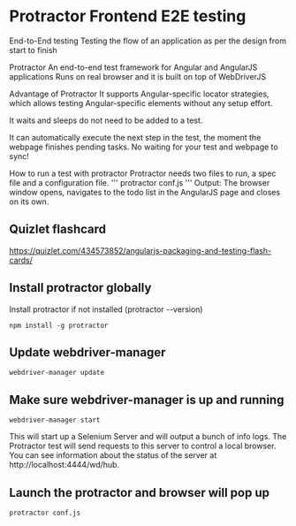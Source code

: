 # Protractor Frontend E2E testing

End-to-End testing
Testing the flow of an application as per the design from start to finish

Protractor
An end-to-end test framework for Angular and AngularJS applications
Runs on real browser and it is built on top of WebDriverJS

Advantage of Protractor
It supports Angular-specific locator strategies, which allows testing Angular-specific elements without any setup effort.

It waits and sleeps do not need to be added to a test.

It can automatically execute the next step in the test, the moment the webpage finishes pending tasks. No waiting for your test and webpage to sync!

How to run a test with protractor
Protractor needs two files to run, a spec file and a configuration file.
'''
protractor conf.js
'''
Output: The browser window opens, navigates to the todo list in the AngularJS page and closes on its own.

## Quizlet flashcard
https://quizlet.com/434573852/angularjs-packaging-and-testing-flash-cards/

## Install protractor globally
Install protractor if not installed (protractor --version)
```
npm install -g protractor
```
## Update webdriver-manager
```
webdriver-manager update
```
## Make sure webdriver-manager is up and running
```
webdriver-manager start
```
This will start up a Selenium Server and will output a bunch of info logs.
The Protractor test will send requests to this server to control a local browser.
You can see information about the status of the server at http://localhost:4444/wd/hub.

## Launch the protractor and browser will pop up
```
protractor conf.js
```
